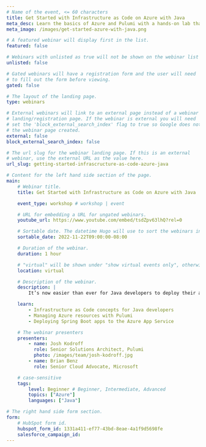 ```yaml
---
# Name of the event, <= 60 characters
title: Get Started with Infrastructure as Code on Azure with Java
meta_desc: Learn the basics of Azure and Pulumi with a hands-on lab that will take you from deploying a simple static website to deploying a Spring Boot application.
meta_image: /images/get-started-azure-with-java.png

# A featured webinar will display first in the list.
featured: false

# Webinars with unlisted as true will not be shown on the webinar list
unlisted: false

# Gated webinars will have a registration form and the user will need
# to fill out the form before viewing.
gated: false

# The layout of the landing page.
type: webinars

# External webinars will link to an external page instead of a webinar
# landing/registration page. If the webinar is external you will need
# set the 'block_external_search_index' flag to true so Google does not index
# the webinar page created.
external: false
block_external_search_index: false

# The url slug for the webinar landing page. If this is an external
# webinar, use the external URL as the value here.
url_slug: getting-started-infrascructure-as-code-azure-java

# Content for the left hand side section of the page.
main:
    # Webinar title.
    title: Get Started with Infrastructure as Code on Azure with Java

    event_type: workshop # workshop | event

    # URL for embedding a URL for ungated webinars.
    youtube_url: https://www.youtube.com/embed/tsdZpv63lhQ?rel=0

    # Sortable date. The datetime Hugo will use to sort the webinars in date order.
    sortable_date: 2022-11-22T09:00:00-08:00

    # Duration of the webinar.
    duration: 1 hour

    # "virtual" will be shown under "show virtual events only", otherwise shown as City, State (seattle, wa)
    location: virtual

    # Description of the webinar.
    description: |
        It’s now easier than ever for Java developers to deploy their apps to Microsoft Azure using Pulumi and Java. In this session, we’ll teach you the basics of Azure and Pulumi with hands-on labs that will take you from deploying a simple static website to deploying a Spring Boot application to the Azure App Service.

    learn:
        - Infrastructure as Code concepts for Java developers
        - Managing Azure resources with Pulumi
        - Deploying Spring Boot apps to the Azure App Service

    # The webinar presenters
    presenters:
        - name: Josh Kodroff
          role: Senior Solutions Architect, Pulumi
          photo: /images/team/josh-kodroff.jpg
        - name: Brian Benz
          role: Senior Cloud Advocate, Microsoft

    # case-sensitive
    tags:
        level: Beginner # Beginner, Intermediate, Advanced
        topics: ["Azure"]
        languages: ["Java"]

# The right hand side form section.
form:
    # HubSpot form id.
    hubspot_form_id: 1331a411-ef77-43bd-8eae-4a1f9d5698fe
    salesforce_campaign_id: 
---
```

